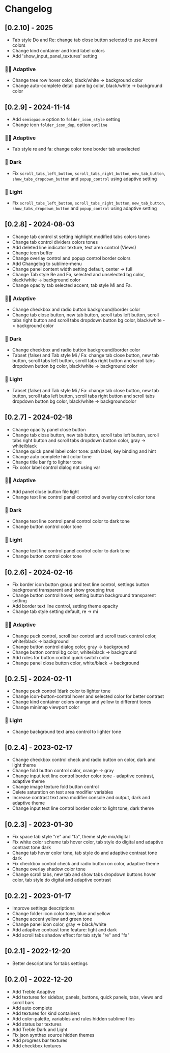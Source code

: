 # Changelog

## [0.2.10] - 2025
- Tab style Do and Re: change tab close button selected to use Accent colors
- Change kind container and kind label colors
- Add 'show_input_panel_textures' setting

### 🔆🌙 Adaptive
- Change tree row hover color, black/white -> background color
- Change auto-complete detail pane bg color, black/white -> background color

## [0.2.9] - 2024-11-14
- Add `semiopaque` option to `folder_icon_style` setting
- Change icon `folder_icon_dup`, option `outline`

### 🔆🌙 Adaptive
- Tab style re and fa: change color tone border tab unselected

### 🌙 Dark
- Fix `scroll_tabs_left_button`, `scroll_tabs_right_button`, `new_tab_button`, `show_tabs_dropdown_button` and `popup_control` using adaptive setting

### 🔆 Light
- Fix `scroll_tabs_left_button`, `scroll_tabs_right_button`, `new_tab_button`, `show_tabs_dropdown_button` and `popup_control` using adaptive setting

## [0.2.8] - 2024-08-03
- Change tab control st setting highlight modified tabs colors tones
- Change tab control dividers colors tones
- Add deleted line indicator texture, text area control (Views)
- Change icon buffer
- Change overlay control and popup control border colors
- Add Changelog to sublime-menu
- Change panel content width setting default, center -> full
- Change Tab style Re and Fa, selected and unselected bg color, black/white -> background color
- Change opacity tab selected accent, tab style Mi and Fa.

### 🔆🌙 Adaptive
- Change checkbox and radio button background/border color
- Change tab close button, new tab button, scroll tabs left button, scroll tabs right button and scroll tabs dropdown button bg color, black/white -> background color

### 🌙 Dark
- Change checkbox and radio button background/border color
- Tabset (false) and Tab style Mi / Fa: change tab close button, new tab button, scroll tabs left button, scroll tabs right button and scroll tabs dropdown button bg color, black/white -> background color

### 🔆 Light
- Tabset (false) and Tab style Mi / Fa: change tab close button, new tab button, scroll tabs left button, scroll tabs right button and scroll tabs dropdown button bg color, black/white -> backgroundcolor

## [0.2.7] - 2024-02-18
- Change opacity panel close button
- Change tab close button, new tab button, scroll tabs left button, scroll tabs right button and scroll tabs dropdown button color, gray -> white/black 
- Change quick panel label color tone: path label, key binding and hint
- Change auto complete hint color tone
- Change title bar fg to lighter tone
- Fix color label control dialog not using var

### 🔆🌙 Adaptive
- Add panel close button file light
- Change text line control panel control and overlay control color tone

### 🌙 Dark
- Change text line control panel control color to dark tone
- Change button control color tone

### 🔆 Light
- Change text line control panel control color to dark tone
- Change button control color tone

## [0.2.6] - 2024-02-16
- Fix border icon button group and text line control, settings button background transparent and show grouping true
- Change button control hover, setting button background transparent setting
- Add border text line control, setting theme opacity
- Change tab style setting default, re -> mi

### 🔆🌙 Adaptive
- Change puck control, scroll bar control and scroll track control color, white/black -> background
- Change button control dialog color, gray -> background
- Change button control bg color, white/black -> background
- Add rules for button control quick switch color
- Change panel close button color, white/black -> background

## [0.2.5] - 2024-02-11
- Change puck control !dark color to lighter tone
- Change icon-button-control hover and selected color for better contrast
- Change kind container colors orange and yellow to different tones
- Change minimap viewport color

### 🔆 Light
- Change background text area control to lighter tone

## [0.2.4] - 2023-02-17
- Change checkbox control check and radio button on color, dark and light theme
- Change fold button control color, orange -> gray
- Change input text line control border color tone - adaptive contrast, adaptive theme
- Change image texture fold button control
- Delete saturation on text area modifier variables
- Increase contrast text area modifier console and output, dark and adaptive theme
- Change input text line control border color to light tone, dark theme

## [0.2.3] - 2023-01-30
- Fix space tab style "re" and "fa", theme style mix/digital
- Fix white color scheme tab hover color, tab style do digital and adaptive contrast tone dark
- Change tab hover color tone, tab style do and adaptive contrast tone dark
- Fix checkbox control check and radio button on color, adaptive theme
- Change overlay shadow color tone
- Change scroll tabs, new tab and show tabs dropdown buttons hover color, tab style do digital and adaptive contrast

## [0.2.2] - 2023-01-17
- Improve settings descriptions
- Change folder icon color tone, blue and yellow 
- Change accent yellow and green tone
- Change panel icon color, gray -> black/white
- Add adaptive contrast tone feature: light and dark
- Add scroll tabs shadow effect for tab style "re" and "fa"

## [0.2.1] - 2022-12-20
- Better descriptions for tabs settings

## [0.2.0] - 2022-12-20
- Add Treble Adaptive
- Add textures for sidebar, panels, buttons, quick panels, tabs, views and scroll bars
- Add auto complete
- Add textures for kind containers
- Add color-palette, variables and rules hidden sublime files
- Add status bar textures
- Add Treble Dark and Light
- Fix json synthax source hidden themes
- Add progress bar textures
- Add checkbox textures
